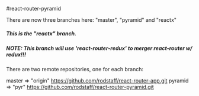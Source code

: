 #react-router-pyramid

There are now three branches here:  "master", "pyramid" and "reactx"

#####  This is the "reactx" branch.

#####  NOTE:  This branch will use 'react-router-redux' to merger react-router w/ redux!!!

There are two remote repositories, one for each branch:

master =>   "origin"	https://github.com/rodstaff/react-router-app.git
pyramid =>  "pyr"   	https://github.com/rodstaff/react-router-pyramid.git

